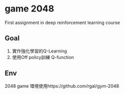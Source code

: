 # game 2048
First assignment in deep reinforcement learning course
## Goal
1. 實作強化學習的Q-Learning
2. 使用Off policy訓練 Q-function

## Env
2048 game 環境使用https://github.com/rgal/gym-2048
